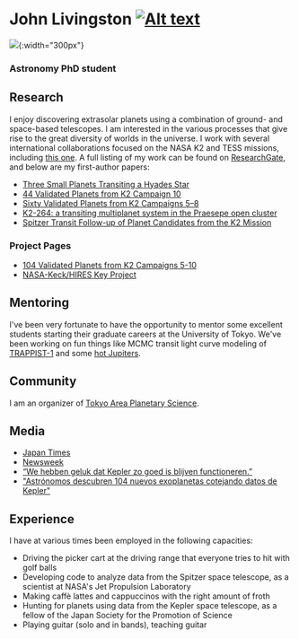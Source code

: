 # John Livingston [![Alt text](https://orcid.org/sites/default/files/images/orcid_16x16.png)](https://orcid.org/0000-0002-4881-3620)

![](http://logonoid.com/images/university-of-tokyo-logo.png){:width="300px"} 
### Astronomy PhD student

## Research

I enjoy discovering extrasolar planets using a combination of ground- and space-based telescopes. I am interested in the various processes that give rise to the great diversity of worlds in the universe. I work with several international collaborations focused on the NASA K2 and TESS missions, including [this one](http://www.iac.es/proyecto/kesprint/). A full listing of my work can be found on [ResearchGate](https://www.researchgate.net/profile/John_Livingston6), and below are my first-author papers:

- [Three Small Planets Transiting a Hyades Star](http://iopscience.iop.org/article/10.3847/1538-3881/aaa841/meta)
- [44 Validated Planets from K2 Campaign 10](http://iopscience.iop.org/article/10.3847/1538-3881/aaccde/meta)
- [Sixty Validated Planets from K2 Campaigns 5–8](http://iopscience.iop.org/article/10.3847/1538-3881/aae778/meta)
- [K2-264: a transiting multiplanet system in the Praesepe open cluster](https://academic.oup.com/mnras/article/484/1/8/5255202)
- [Spitzer  Transit Follow-up of Planet Candidates from the K2 Mission](http://iopscience.iop.org/article/10.3847/1538-3881/aaff69/meta)

### Project Pages

- [104 Validated Planets from K2 Campaigns 5-10](http://johnlivingston.space/k2/)
- [NASA-Keck/HIRES Key Project](http://johnlivingston.space/k2-key-project/)

## Mentoring

I've been very fortunate to have the opportunity to mentor some excellent students starting their graduate careers at the University of Tokyo. We've been working on fun things like MCMC transit light curve modeling of [TRAPPIST-1](http://nbviewer.jupyter.org/github/Mayuko-Mori/TRAPPIST-1_transit/blob/master/The%20Light%20Curve%20Analysis%20of%20TRAPPIST-1d%26e%20transits.ipynb) and some [hot Jupiters](https://jpdeleon.github.io/2017-08-05-Parameter_estimation_transit_/).

## Community

I am an organizer of [Tokyo Area Planetary Science](http://tokyoplanets.github.io).

## Media
- [Japan Times](https://www.japantimes.co.jp/news/2018/09/21/national/science-health/university-tokyo-student-goes-extra-trillions-miles-study-exoplanets/)
- [Newsweek](https://www.newsweek.com/incredible-discovery-44-exoplanets-after-technical-fault-1062398)
- [“We hebben geluk dat Kepler zo goed is blijven functioneren.”](https://www.scientias.nl/in-een-klap-meer-dan-40-exoplaneten-ontdekt/)
- ["Astrónomos descubren 104 nuevos exoplanetas cotejando datos de Kepler"](https://www.europapress.es/ciencia/astronomia/noticia-astronomos-descubren-104-nuevos-exoplanetas-cotejando-datos-kepler-20181203181839.html)

## Experience

I have at various times been employed in the following capacities:

- Driving the picker cart at the driving range that everyone tries to hit with golf balls
- Developing code to analyze data from the Spitzer space telescope, as a scientist at NASA's Jet Propulsion Laboratory
- Making caffè lattes and cappuccinos with the right amount of froth
- Hunting for planets using data from the Kepler space telescope, as a fellow of the Japan Society for the Promotion of Science
- Playing guitar (solo and in bands), teaching guitar
